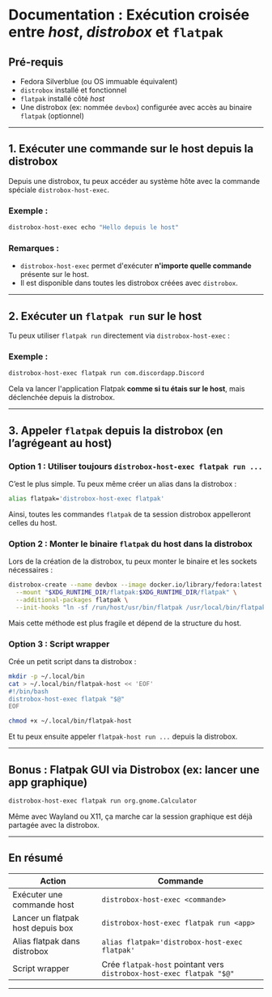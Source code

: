 
# Documentation : Exécution croisée entre *host*, *distrobox* et `flatpak`

## Pré-requis

- Fedora Silverblue (ou OS immuable équivalent)
- `distrobox` installé et fonctionnel
- `flatpak` installé côté *host*
- Une distrobox (ex: nommée `devbox`) configurée avec accès au binaire `flatpak` (optionnel)

---

## 1. Exécuter une commande sur le host depuis la distrobox

Depuis une distrobox, tu peux accéder au système hôte avec la commande spéciale `distrobox-host-exec`.

### Exemple :

```bash
distrobox-host-exec echo "Hello depuis le host"
```

### Remarques :
- `distrobox-host-exec` permet d'exécuter **n'importe quelle commande** présente sur le host.
- Il est disponible dans toutes les distrobox créées avec `distrobox`.

---

## 2. Exécuter un `flatpak run` sur le host

Tu peux utiliser `flatpak run` directement via `distrobox-host-exec` :

### Exemple :

```bash
distrobox-host-exec flatpak run com.discordapp.Discord
```

Cela va lancer l'application Flatpak **comme si tu étais sur le host**, mais déclenchée depuis la distrobox.

---

## 3. Appeler `flatpak` depuis la distrobox (en l’agrégeant au host)

### Option 1 : Utiliser toujours `distrobox-host-exec flatpak run ...`

C’est le plus simple. Tu peux même créer un alias dans la distrobox :

```bash
alias flatpak='distrobox-host-exec flatpak'
```

Ainsi, toutes les commandes `flatpak` de ta session distrobox appelleront celles du host.

### Option 2 : Monter le binaire `flatpak` du host dans la distrobox

Lors de la création de la distrobox, tu peux monter le binaire et les sockets nécessaires :

```bash
distrobox-create --name devbox --image docker.io/library/fedora:latest \
  --mount "$XDG_RUNTIME_DIR/flatpak:$XDG_RUNTIME_DIR/flatpak" \
  --additional-packages flatpak \
  --init-hooks "ln -sf /run/host/usr/bin/flatpak /usr/local/bin/flatpak"
```

Mais cette méthode est plus fragile et dépend de la structure du host.

### Option 3 : Script wrapper

Crée un petit script dans ta distrobox :

```bash
mkdir -p ~/.local/bin
cat > ~/.local/bin/flatpak-host << 'EOF'
#!/bin/bash
distrobox-host-exec flatpak "$@"
EOF

chmod +x ~/.local/bin/flatpak-host
```

Et tu peux ensuite appeler `flatpak-host run ...` depuis la distrobox.

---

## Bonus : Flatpak GUI via Distrobox (ex: lancer une app graphique)

```bash
distrobox-host-exec flatpak run org.gnome.Calculator
```

Même avec Wayland ou X11, ça marche car la session graphique est déjà partagée avec la distrobox.

---

## En résumé

| Action                              | Commande                                                                 |
|-------------------------------------|--------------------------------------------------------------------------|
| Exécuter une commande host          | `distrobox-host-exec <commande>`                                         |
| Lancer un flatpak host depuis box   | `distrobox-host-exec flatpak run <app>`                                  |
| Alias flatpak dans distrobox        | `alias flatpak='distrobox-host-exec flatpak'`                            |
| Script wrapper                      | Crée `flatpak-host` pointant vers `distrobox-host-exec flatpak "$@"`     |

---